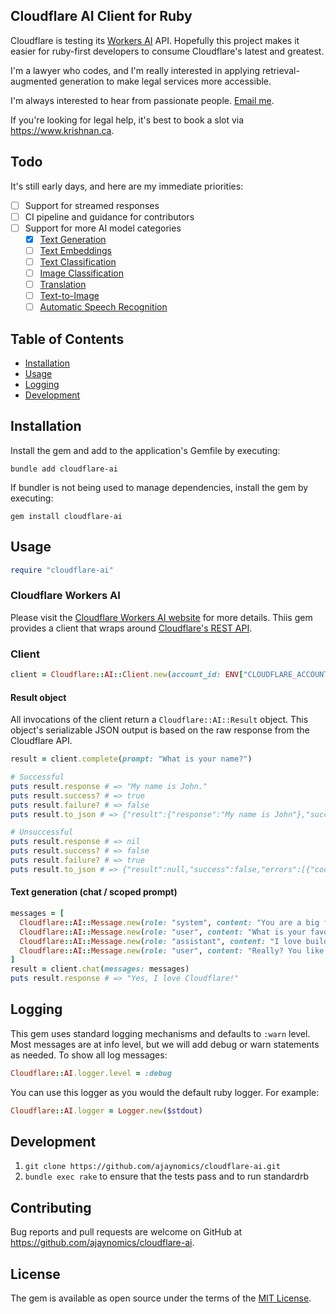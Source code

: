 Cloudflare AI Client for Ruby
---
Cloudflare is testing its [Workers AI](https://blog.cloudflare.com/workers-ai) API. 
Hopefully this project makes it easier for ruby-first developers to consume 
Cloudflare's latest and greatest. 

I'm a lawyer who codes, and I'm really interested in applying retrieval-augmented
generation to make legal services more accessible. 

I'm always interested to hear from passionate people. [Email me](mailto:cloudflare-ai@krishnan.ca).

If you're looking for legal help, it's best to book a slot via https://www.krishnan.ca.

## Todo
It's still early days, and here are my immediate priorities:
* [ ] Support for streamed responses
* [ ] CI pipeline and guidance for contributors
* [ ] Support for more AI model categories
  * [x] [Text Generation](https://developers.cloudflare.com/workers-ai/models/text-generation/)
  * [ ] [Text Embeddings](https://developers.cloudflare.com/workers-ai/models/text-embeddings/)
  * [ ] [Text Classification](https://developers.cloudflare.com/workers-ai/models/text-classification/)
  * [ ] [Image Classification](https://developers.cloudflare.com/workers-ai/models/image-classification/)
  * [ ] [Translation](https://developers.cloudflare.com/workers-ai/models/translation/)
  * [ ] [Text-to-Image](https://developers.cloudflare.com/workers-ai/models/text-to-image/)
  * [ ] [Automatic Speech Recognition](https://developers.cloudflare.com/workers-ai/models/speech-recognition/)

## Table of Contents

- [Installation](#installation)
- [Usage](#usage)
- [Logging](#logging)
- [Development](#development)

## Installation

Install the gem and add to the application's Gemfile by executing:

    bundle add cloudflare-ai

If bundler is not being used to manage dependencies, install the gem by executing:

    gem install cloudflare-ai

## Usage

```ruby
require "cloudflare-ai"
```

### Cloudflare Workers AI
Please visit the [Cloudflare Workers AI website](https://developers.cloudflare.com/workers-ai/) for more details.
Thiis gem provides a client that wraps around [Cloudflare's REST API](https://developers.cloudflare.com/workers-ai/get-started/rest-api/).


### Client

```ruby
client = Cloudflare::AI::Client.new(account_id: ENV["CLOUDFLARE_ACCOUNT_ID"], api_token: ENV["CLOUDFLARE_API_TOKEN"])
```

#### Result object
All invocations of the client return a `Cloudflare::AI::Result` object. This object's serializable JSON output is 
based on the raw response from the Cloudflare API. 

```ruby
result = client.complete(prompt: "What is your name?")

# Successful
puts result.response # => "My name is John."
puts result.success? # => true
puts result.failure? # => false
puts result.to_json # => {"result":{"response":"My name is John"},"success":true,"errors":[],"messages":[]}

# Unsuccessful
puts result.response # => nil
puts result.success? # => false
puts result.failure? # => true
puts result.to_json # => {"result":null,"success":false,"errors":[{"code":7009,"message":"Upstream service unavailable"}],"messages":[]}
```


#### Text generation (chat / scoped prompt)
```ruby
messages = [
  Cloudflare::AI::Message.new(role: "system", content: "You are a big fan of Cloudflare and Ruby."),
  Cloudflare::AI::Message.new(role: "user", content: "What is your favourite tech stack?"),
  Cloudflare::AI::Message.new(role: "assistant", content: "I love building with Ruby on Rails and Cloudflare!"),
  Cloudflare::AI::Message.new(role: "user", content: "Really? You like Cloudflare even though there isn't great support for Ruby?"),
]
result = client.chat(messages: messages)
puts result.response # => "Yes, I love Cloudflare!"
```

## Logging

This gem uses standard logging mechanisms and defaults to `:warn` level. Most messages are at info level, but we will add debug or warn statements as needed.
To show all log messages:

```ruby
Cloudflare::AI.logger.level = :debug
```

You can use this logger as you would the default ruby logger. For example:
```ruby
Cloudflare::AI.logger = Logger.new($stdout)
```
## Development

1. `git clone https://github.com/ajaynomics/cloudflare-ai.git`
2. `bundle exec rake` to ensure that the tests pass and to run standardrb

## Contributing

Bug reports and pull requests are welcome on GitHub at https://github.com/ajaynomics/cloudflare-ai.

## License

The gem is available as open source under the terms of the [MIT License](https://opensource.org/licenses/MIT).
